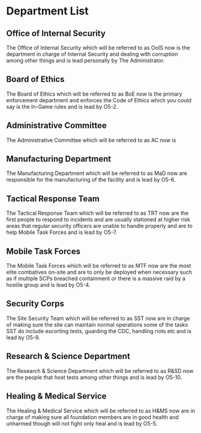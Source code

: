 # Department List

## Office of Internal Security

The Office of Internal Security which will be referred to as OoIS now is the department in charge of Internal Security and dealing with corruption among other things and is lead personally by The Administrator.

## Board of Ethics

The Board of Ethics which will be referred to as BoE now is the primary enforcement department and enforces the Code of Ethics which you could say is the In-Game rules and is lead by O5-2.

## Administrative Committee

The Administrative Committee which will be referred to as AC now is

## Manufacturing Department

The Manufacturing Department which will be referred to as MaD now are responsible for the manufacturing of the facility and is lead by O5-6.

## Tactical Response Team

The Tactical Response Team which will be referred to as TRT now are the first people to respond to incidents and are usually stationed at higher risk areas that regular security officers are unable to handle properly and are to help Mobile Task Forces and is lead by O5-7.

## Mobile Task Forces

The Mobile Task Forces which will be referred to as MTF now are the most elite combatives on-site and are to only be deployed when necessary such as if multiple SCPs breached containment or there is a massive raid by a hostile group and is lead by O5-4.

## Security Corps

The Site Security Team which will be referred to as SST now are in charge of making sure the site can maintain normal operations some of the tasks SST do include escorting tests, guarding the CDC, handling riots etc and is lead by O5-9.

## Research & Science Department

The Research & Science Department which will be referred to as R\&SD now are the people that host tests among other things and is lead by O5-10.

## Healing & Medical Service

The Healing & Medical Service which will be referred to as H\&MS now are in charge of making sure all foundation members are in good health and unharmed though will not fight only heal and is lead by O5-5.

##
